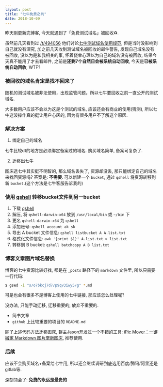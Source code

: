 ```yaml
---
layout: post
title: "七牛免费之坑"
date: 2018-10-09
---
```


昨天刚更新完博客, 今天就遇到了「免费测试域名」被回收♻️.

虽然前几天看到过 [/t/494056](https://www.v2ex.com/t/494056) 他们讨论[七牛测试域名使用规范](https://developer.qiniu.com/fusion/kb/1319/test-domain-access-restriction-rules), 但是当时没影响到自己就没有深究, 加之前几天收到测试域名被回收的邮件警告, 发现自己域名没有被回收, 没以为是和我相关的事, 怀着侥幸心理以为自己的域名没有被回收, 结果今天真不能用了才去看邮件, 之前是**还剩7个自然日会被系统自动回收**, 今天是**已被系统自动回收**, WTF?

### 被回收的域名肯定是找不回来了

随机的测试域名被非法使用，出现监管问题，所以七牛要回收之前一直公开的测试域名.

大多数用户应该不会以为这是个测试的域名, 应该还会有商业的使用(猜测), 所以七牛这波操作真的挺让用户心灰的, 因为有很多用户不了解这个原因.


### 解决方案

1. 绑定自己的域名

七牛比较dt的地方是必须绑定备案过的域名. 购买域名简单, 备案可复杂了.

2. 迁移出七牛

图床选七牛其实挺不明智的, 那么域名丢失了, 资源却没丢, 那只能绑定自己的域名来找回资源吗?
答案是: **不需要**. 可以新建一个 `bucket`, 通过 `qshell` 将资源转移到新 `bucket`.(这个方法是七牛客服告诉我的)


### 使用 [qshell](https://github.com/qiniu/qshell) 转移bucket文件到另一bucket

1. 下载 [qshell](http://devtools.qiniu.com/qshell-v2.2.0.zip)
2. 解压, 将 `qshell-darwin-x64` 放到 `/usr/local/bin` 或 `~/bin` 下
3. 更名 `qshell-darwin-x64` 为 `qshell`
4. 添加账号: `qshell account ak sk`
5. 导出 A bucket 文件信息: `qshell listbucket A A.list.txt`
6. 格式化文件信息: `awk '{print $1}' A.list.txt > list.txt`
7. 转移到 B bucket: `qshell batchcopy A B list.txt`


### 博客文章图片域名替换

博客的七牛资源比较好找, 都是在 `_posts` 路径下的 `markdown` 文件里, 所以只需要一行代码:

```bash
$ gsed -i "s/o7bkcj7d7/p9qv3iwy5/g" *.md
```

可是也会有很多不是博客上使用的七牛链接, 那应该怎么处理呢? 

没办法, 只能手动迁移, 迁移重要的, 放弃不重要的.

- 简书文章
- `github` 上比较重要的项目的 `README.md`

除了上述代码方法迁移图床, 群主Jason开发过一个不错的工具: [iPic Mover：一键搬家 Markdown 图片至新图床](https://www.waerfa.com/ipic-mover-review), 推荐使用.


### 后续

应该不会购买域名+备案给七牛用, 所以还会继续调研到底选用百度/腾讯/阿里还是gitlab等.

深刻领会了: **免费的永远是最贵的**




